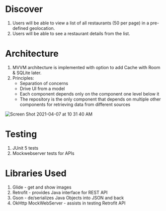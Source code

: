 # Discover

1. Users will be able to view a list of all restaurants (50 per page) in a pre-defined geolocation.
2. Users will be able to see a restaurant details from the list.


# Architecture

1. MVVM architecture is implemented with option to add Cache with Room & SQLite later.
2. Principles:
    - Separation of concerns
    - Drive UI from a model
    - Each component depends only on the component one level below it
    - The repository is the only component that depends on multiple other components for retrieving data from different sources 

![Screen Shot 2021-04-07 at 10 31 40 AM](https://user-images.githubusercontent.com/82057356/113893303-7d663d00-978c-11eb-9d10-6e604d49dd51.png)

# Testing

1. JUnit 5 tests
2. Mockwebserver tests for APIs

# Libraries Used

1. Glide - get and show images
2. Retrofit - provides Java interface for REST API
3. Gson - de/serializes Java Objects into JSON and back
4. OkHttp MockWebServer - assists in testing Retrofit API
